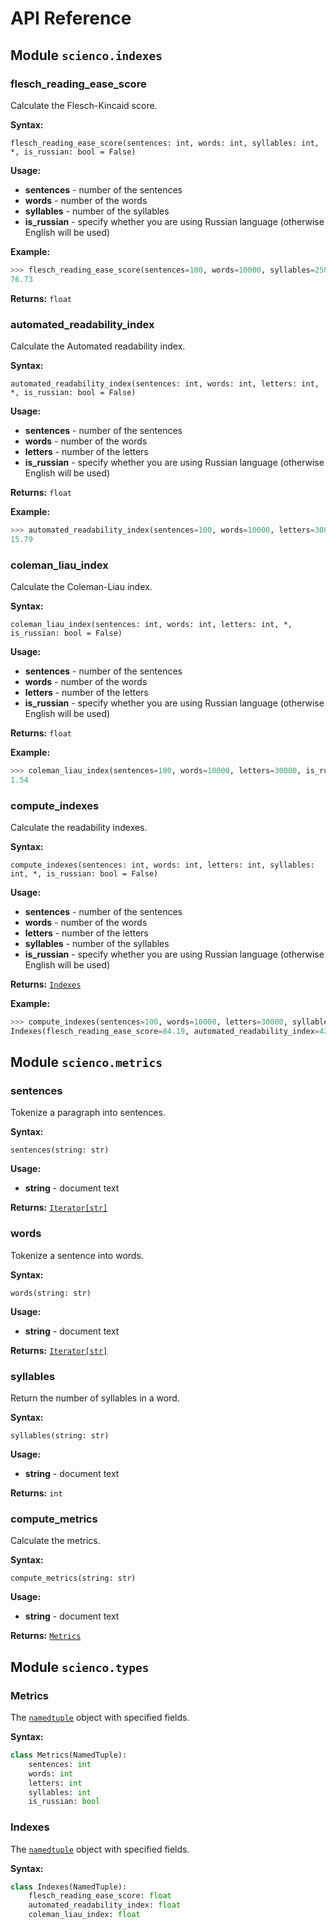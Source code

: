 API Reference
=============

Module `scienco.indexes`
------------------------
### flesch_reading_ease_score

Calculate the Flesch-Kincaid score.

**Syntax:**
```
flesch_reading_ease_score(sentences: int, words: int, syllables: int, *, is_russian: bool = False)
```

**Usage:**

- **sentences** - number of the sentences
- **words** - number of the words
- **syllables** - number of the syllables
- **is_russian** - specify whether you are using Russian language (otherwise English will be used)

**Example:**
```python
>>> flesch_reading_ease_score(sentences=100, words=10000, syllables=2500, is_russian=True)
76.73
```

**Returns:** `float`

### automated_readability_index

Calculate the Automated readability index.

**Syntax:**
```
automated_readability_index(sentences: int, words: int, letters: int, *, is_russian: bool = False)
```

**Usage:**

- **sentences** - number of the sentences
- **words** - number of the words
- **letters** - number of the letters
- **is_russian** - specify whether you are using Russian language (otherwise English will be used)

**Returns:** `float`

**Example:**
```python
>>> automated_readability_index(sentences=100, words=10000, letters=30000, is_russian=True)
15.79
```

### coleman_liau_index

Calculate the Coleman-Liau index.

**Syntax:**
```
coleman_liau_index(sentences: int, words: int, letters: int, *, is_russian: bool = False)
```

**Usage:**

- **sentences** - number of the sentences
- **words** - number of the words
- **letters** - number of the letters
- **is_russian** - specify whether you are using Russian language (otherwise English will be used)

**Returns:** `float`

**Example:**
```python
>>> coleman_liau_index(sentences=100, words=10000, letters=30000, is_russian=False)
1.54
```

### compute_indexes

Calculate the readability indexes.

**Syntax:**
```
compute_indexes(sentences: int, words: int, letters: int, syllables: int, *, is_russian: bool = False)
```

**Usage:**

- **sentences** - number of the sentences
- **words** - number of the words
- **letters** - number of the letters
- **syllables** - number of the syllables
- **is_russian** - specify whether you are using Russian language (otherwise English will be used)

**Returns:** [`Indexes`](#indexes)

**Example:**
```python
>>> compute_indexes(sentences=100, words=10000, letters=30000, syllables=2500, is_russian=False)
Indexes(flesch_reading_ease_score=84.19, automated_readability_index=42.7, coleman_liau_index=1.54)
```

Module `scienco.metrics`
------------------------
### sentences

Tokenize a paragraph into sentences.

**Syntax:**
```
sentences(string: str)
```

**Usage:**

- **string** - document text

**Returns:** [`Iterator[str]`][iterator]

### words

Tokenize a sentence into words.

**Syntax:**
```
words(string: str)
```

**Usage:**

- **string** - document text

**Returns:** [`Iterator[str]`][iterator]

### syllables

Return the number of syllables in a word.

**Syntax:**
```
syllables(string: str)
```

**Usage:**

- **string** - document text

**Returns:** `int`

### compute_metrics

Calculate the metrics.

**Syntax:**
```
compute_metrics(string: str)
```

**Usage:**

- **string** - document text

**Returns:** [`Metrics`](#metrics)

Module `scienco.types`
----------------------
### Metrics

The [`namedtuple`][namedtuple] object with specified fields.

**Syntax:**
```python
class Metrics(NamedTuple):
    sentences: int
    words: int
    letters: int
    syllables: int
    is_russian: bool
```

### Indexes

The [`namedtuple`][namedtuple] object with specified fields.

**Syntax:**
```python
class Indexes(NamedTuple):
    flesch_reading_ease_score: float
    automated_readability_index: float
    coleman_liau_index: float
```

[iterator]: <https://docs.python.org/3/library/typing.html#typing.Iterator>
[namedtuple]: <https://docs.python.org/3/library/collections.html#collections.namedtuple>
